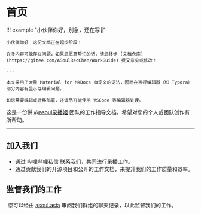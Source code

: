 # 首页

!!! example "小伙伴你好，别急，还在写🤚"

    小伙伴你好！这份文档正在起步阶段！
    
    许多内容可能存在问题，如果您愿意帮忙的话，请您移步 [文档仓库](https://gitee.com/ASoulRecChan/WorkGuide) 提交意见或修改！
    
    ---
    
    本文采用了大量 Material for MkDocs 自定义的语法，因而在可视编辑器（如 Typora）部分内容有显示与编辑问题。
    
    如您需要编辑或迁移部署，还请尽可能使用 VSCode 等编辑器处理。

这是一份供 [@asoul录播姬](https://gitee.com/ASoulRecChan) 团队的工作指导文档。希望对您的个人或团队创作有所帮助。

---

## 加入我们

-  通过 哔哩哔哩私信 联系我们，共同进行录播工作。
-  通过贡献我们的开源项目和公开的工作文档，来提升我们的工作质量和效率。

## 监督我们的工作

​	您可以经由 [asoul.asia](http://asoul.asia) 审阅我们群组的聊天记录，以此监督我们的工作。

